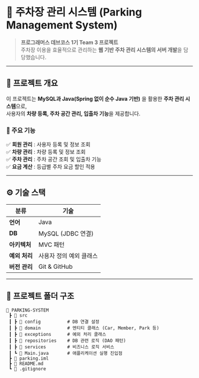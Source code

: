 # 🚗 주차장 관리 시스템 (Parking Management System)

> **프로그래머스 데브코스 1기 Team 3 프로젝트**  
> 주차장 이용을 효율적으로 관리하는 **웹 기반 주차 관리 시스템의 서버 개발**을 담당했습니다.

---

## 📌 프로젝트 개요
이 프로젝트는 **MySQL과 Java(Spring 없이 순수 Java 기반)** 을 활용한 **주차 관리 시스템**으로,  
사용자의 **차량 등록, 주차 공간 관리, 입출차 기능**을 제공합니다.

### 🔹 주요 기능
✅ **회원 관리** : 사용자 등록 및 정보 조회  
✅ **차량 관리** : 차량 등록 및 정보 조회  
✅ **주차 관리** : 주차 공간 조회 및 입출차 기능  
✅ **요금 계산** : 등급별 주차 요금 할인 적용  

---

## ⚙ 기술 스택

| 분류 | 기술 |
|------|------|
| **언어** | Java |
| **DB** | MySQL (JDBC 연결) |
| **아키텍처** | MVC 패턴 |
| **예외 처리** | 사용자 정의 예외 클래스 |
| **버전 관리** | Git & GitHub |

---

## 📂 프로젝트 폴더 구조
```shell
📁 PARKING-SYSTEM
 ┣ 📂 src
 ┃ ┣ 📂 config          # DB 연결 설정
 ┃ ┣ 📂 domain          # 엔티티 클래스 (Car, Member, Park 등)
 ┃ ┣ 📂 exceptions      # 예외 처리 클래스
 ┃ ┣ 📂 repositories    # DB 관련 로직 (DAO 패턴)
 ┃ ┣ 📂 services        # 비즈니스 로직 서비스
 ┃ ┗ 📜 Main.java       # 애플리케이션 실행 진입점
 ┣ 📜 parking.iml
 ┣ 📜 README.md
 ┗ 📜 .gitignore
```
